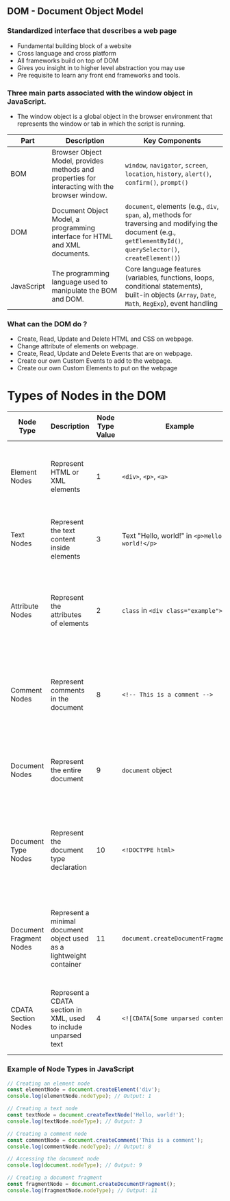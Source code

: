 ## DOM -  Document Object Model

### Standardized interface that describes a web page

- Fundamental building block of a website
- Cross language and cross platform
- All frameworks build on top of DOM
- Gives you insight in to higher level abstraction you may use
- Pre requisite to learn any front end frameworks and tools.

### Three main parts associated with the window object in JavaScript.

- The window object is a global object in the browser environment that represents the window or tab in which the script is running.

| Part        | Description                                                                 | Key Components                                                                                                                                                   |
|-------------|-----------------------------------------------------------------------------|------------------------------------------------------------------------------------------------------------------------------------------------------------------|
| BOM         | Browser Object Model, provides methods and properties for interacting with the browser window. | `window`, `navigator`, `screen`, `location`, `history`, `alert()`, `confirm()`, `prompt()`                                                                       |
| DOM         | Document Object Model, a programming interface for HTML and XML documents.   | `document`, elements (e.g., `div`, `span`, `a`), methods for traversing and modifying the document (e.g., `getElementById()`, `querySelector()`, `createElement()`) |
| JavaScript  | The programming language used to manipulate the BOM and DOM.                 | Core language features (variables, functions, loops, conditional statements), built-in objects (`Array`, `Date`, `Math`, `RegExp`), event handling               |


### What can the DOM do ?
- Create, Read, Update and Delete HTML and CSS on webpage.
- Change attribute of elements on webpage.
- Create, Read, Update and Delete Events that are on webpage.
- Create our own Custom Events to add to the webpage.
- Create our own Custom Elements to put on the webpage

# Types of Nodes in the DOM

| Node Type              | Description                                                            | Node Type Value | Example                                       | Additional Information                                                                  |
|------------------------|------------------------------------------------------------------------|-----------------|-----------------------------------------------|-----------------------------------------------------------------------------------------|
| Element Nodes          | Represent HTML or XML elements                                         | 1               | `<div>`, `<p>`, `<a>`                         | Most common node type; can have attributes, styles, and child nodes.                    |
| Text Nodes             | Represent the text content inside elements                             | 3               | Text "Hello, world!" in `<p>Hello, world!</p>`| Contain only text data; cannot have child nodes.                                        |
| Attribute Nodes        | Represent the attributes of elements                                   | 2               | `class` in `<div class="example">`            | Modern DOM APIs handle attributes as properties of elements rather than separate nodes. |
| Comment Nodes          | Represent comments in the document                                     | 8               | `<!-- This is a comment -->`                  | Useful for leaving notes in the source code; not visible in the rendered document.      |
| Document Nodes         | Represent the entire document                                          | 9               | `document` object                             | The root node of the document tree; provides access to the entire document.             |
| Document Type Nodes    | Represent the document type declaration                                | 10              | `<!DOCTYPE html>`                             | Declares the document type and version (e.g., HTML5); affects document parsing.         |
| Document Fragment Nodes| Represent a minimal document object used as a lightweight container    | 11              | `document.createDocumentFragment()`           | Used to build and manipulate parts of a document offscreen before adding them to the DOM|
| CDATA Section Nodes    | Represent a CDATA section in XML, used to include unparsed text        | 4               | `<![CDATA[Some unparsed content]]>`           | Primarily used in XML documents to include data that should not be parsed.              |

### Example of Node Types in JavaScript

```javascript
// Creating an element node
const elementNode = document.createElement('div');
console.log(elementNode.nodeType); // Output: 1

// Creating a text node
const textNode = document.createTextNode('Hello, world!');
console.log(textNode.nodeType); // Output: 3

// Creating a comment node
const commentNode = document.createComment('This is a comment');
console.log(commentNode.nodeType); // Output: 8

// Accessing the document node
console.log(document.nodeType); // Output: 9

// Creating a document fragment
const fragmentNode = document.createDocumentFragment();
console.log(fragmentNode.nodeType); // Output: 11

